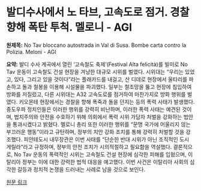 # 발디수사에서 노 타브, 고속도로 점거. 경찰 향해 폭탄 투척. 멜로니 - AGI

**원제목:** No Tav bloccano autostrada in Val di Susa. Bombe carta contro la Polizia. Meloni - AGI

**요약:** 발디 수사 계곡에서 열린 ‘고속철도 축제’(Festival Alta felicità)를 빌미로 No Tav 운동이 고속철도 건설 현장을 겨냥한 대규모 시위를 벌였다. 시위대는 “우리는 있었고, 있다, 그리고 있을 것이다”라는 플래카드를 내걸고, 산 디데로 현장에서 울타리를 파손하고 돌과 철봉을 이용해 시설물을 파괴했다. 일부는 철조망을 뚫고 현장에 침입하여 방화를 저질렀고, 다른 시위대는 A32 고속도로를 점거하여 마찬가지로 방화 행위를 벌였다. 키오몬테 현장에서는 경찰을 향해 폭죽과 돌을 던지는 등의 폭력 사태가 발생했다.  중도우파 정치인들은 이러한 행위를 강력히 비난하며,  이러한 폭력 사태는 예견된 것이며,  법치주의와 안전을 수호하기 위해 의회에서 폭력 시위 가담자 처벌을 강화하는 법안을 통과시켰다고 밝혔다. 멜로니 총리 또한 이러한 행위를 “문명 국가에 어울리지 않는 부끄러운 행동”이라고 규탄하며, 정부의 치안 강화 조치를 통해 강력히 처벌할 것을 강조했다. 피안테도시 내무장관은 이번 사태를 “단순한 반대 시위가 아닌 조직적인 도시 게릴라”라고 규정하며,  정부의 안전 조치가 시의적절하고 필요함을 역설했다.  결론적으로, No Tav 운동의 폭력적인 시위는 고속철도 건설 현장에 심각한 피해를 입혔으며, 이탈리아 정부는 이에 대한 강력한 법적 대응을 예고했다.  이번 사건은 이탈리아 사회의 심각한 갈등과 정치적 논쟁을 드러내는 사례로 남을 것으로 보인다.

[원문 링크](https://www.agi.it/cronaca/news/2025-07-26/proteste-no-tav-in-val-di-susa-32468442/)
